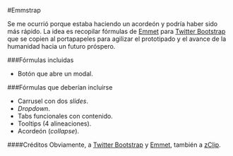 #Emmstrap

Se me ocurrió porque estaba haciendo un acordeón y podría haber sido más rápido.
La idea es recopilar fórmulas de [Emmet](http://emmet.io/) para [Twitter Bootstrap](https://github.com/twbs/bootstrap) que se copien al portapapeles para agilizar el prototipado y el avance de la humanidad hacia un futuro próspero.

###Fórmulas incluidas

  * Botón que abre un modal.
  
###Fórmulas que deberían incluirse
  * Carrusel con dos _slides_.
  * _Dropdown_.
  * Tabs funcionales con contenido.
  * Tooltips (4 alineaciones).
  * Acordeón (_collapse_).

####Créditos
Obviamente, a [Twitter Bootstrap](https://github.com/twbs/bootstrap) y [Emmet](http://emmet.io/), también a [zClip](https://github.com/patricklodder/jquery-zclip).